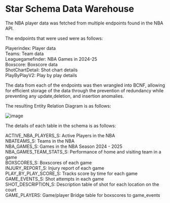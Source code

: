 # Star Schema Data Warehouse

The NBA player data was fetched from multiple endpoints found in the NBA API. 

The endpoints that were used were as follows:

Playerindex: Player data  
Teams: Team data  
Leaguegamefinder: NBA Games in 2024-25  
Boxscore: Boxscore data  
ShotChartDetail: Shot chart details  
PlayByPlayV2: Play by play details  

The data from each of the endpoints was then wrangled into BCNF, allowing for efficient storage of the data through the prevention of redundancy while preventing any update,deletion, and insertion anomalies.

The resulting Entity Relation Diagram is as follows:  

![image](https://github.com/user-attachments/assets/5a7d16f3-d101-427b-ba9b-926046c195b7)


The details of each table in the schema is as follows:

ACTIVE_NBA_PLAYERS_S: Active Players in the NBA  
NBATEAMS_S: Teams in the NBA  
NBA_GAMES_S: Games in the NBA Season 2024 - 2025  
NBA_GAMES_TEAM_STATS_S: Performance of home and visiting team in a game  
BOXSCORES_S: Boxscores of each game  
INJURY_REPORT_S: Injury report of each game  
PLAY_BY_PLAY_SCORE_S: Tracks score by time for each game  
GAME_EVENTS_S:  Shot attempts in each game  
SHOT_DESCRIPTION_S: Description table of shot for each location on the court  
GAME_PLAYERS: Game/player Bridge table for boxscores to game_events
